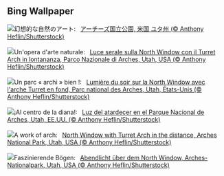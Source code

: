 ## Bing Wallpaper
![](https://www.bing.com/th?id=OHR.SunsetArchesNP_JA-JP4875080007_UHD.jpg&w=1000)幻想的な自然のアート:&nbsp;&ensp;[アーチーズ国立公園, 米国 ユタ州 (© Anthony Heflin/Shutterstock)](https://www.bing.com/th?id=OHR.SunsetArchesNP_JA-JP4875080007_UHD.jpg)
<br><br/>
![](https://www.bing.com/th?id=OHR.SunsetArchesNP_IT-IT3537789525_UHD.jpg&w=1000)Un'opera d'arte naturale:&nbsp;&ensp;[Luce serale sulla North Window con il Turret Arch in lontananza, Parco Nazionale di Arches, Utah, USA (© Anthony Heflin/Shutterstock)](https://www.bing.com/th?id=OHR.SunsetArchesNP_IT-IT3537789525_UHD.jpg)
<br><br/>
![](https://www.bing.com/th?id=OHR.SunsetArchesNP_FR-FR6671864096_UHD.jpg&w=1000)Un parc « archi » bien !:&nbsp;&ensp;[Lumière du soir sur la North Window avec l'arche Turret en fond, Parc national des Arches, Utah, États-Unis (© Anthony Heflin/Shutterstock)](https://www.bing.com/th?id=OHR.SunsetArchesNP_FR-FR6671864096_UHD.jpg)
<br><br/>
![](https://www.bing.com/th?id=OHR.SunsetArchesNP_ES-ES7566145703_UHD.jpg&w=1000)¡Al centro de la diana!:&nbsp;&ensp;[Luz del atardecer en el Parque Nacional de Arches, Utah, EE.UU. (© Anthony Heflin/Shutterstock)](https://www.bing.com/th?id=OHR.SunsetArchesNP_ES-ES7566145703_UHD.jpg)
<br><br/>
![](https://www.bing.com/th?id=OHR.SunsetArchesNP_EN-GB5962271625_UHD.jpg&w=1000)A work of arch:&nbsp;&ensp;[North Window with Turret Arch in the distance, Arches National Park, Utah, USA (© Anthony Heflin/Shutterstock)](https://www.bing.com/th?id=OHR.SunsetArchesNP_EN-GB5962271625_UHD.jpg)
<br><br/>
![](https://www.bing.com/th?id=OHR.SunsetArchesNP_DE-DE3760698211_UHD.jpg&w=1000)Faszinierende Bögen:&nbsp;&ensp;[Abendlicht über dem North Window, Arches-Nationalpark, Utah, USA (© Anthony Heflin/Shutterstock)](https://www.bing.com/th?id=OHR.SunsetArchesNP_DE-DE3760698211_UHD.jpg)
<br><br/>
